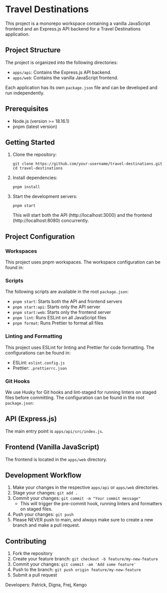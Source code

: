 # Travel Destinations

This project is a monorepo workspace containing a vanilla JavaScript frontend and an Express.js API backend for a Travel Destinations application.

## Project Structure

The project is organized into the following directories:

- `apps/api`: Contains the Express.js API backend.
- `apps/web`: Contains the vanilla JavaScript frontend.

Each application has its own `package.json` file and can be developed and run independently.

## Prerequisites

- Node.js (version >= 18.16.1)
- pnpm (latest version)

## Getting Started

1. Clone the repository:

   ```
   git clone https://github.com/your-username/travel-destinations.git
   cd travel-destinations
   ```

2. Install dependencies:

   ```
   pnpm install
   ```

3. Start the development servers:

   ```
   pnpm start
   ```

   This will start both the API (http://localhost:3000) and the frontend (http://localhost:8080) concurrently.

## Project Configuration

### Workspaces

This project uses pnpm workspaces. The workspace configuration can be found in:

### Scripts

The following scripts are available in the root `package.json`:

- `pnpm start`: Starts both the API and frontend servers
- `pnpm start:api`: Starts only the API server
- `pnpm start:web`: Starts only the frontend server
- `pnpm lint`: Runs ESLint on all JavaScript files
- `pnpm format`: Runs Prettier to format all files

### Linting and Formatting

This project uses ESLint for linting and Prettier for code formatting. The configurations can be found in:

- ESLint: `eslint.config.js`
- Prettier: `.prettierrc.json`

### Git Hooks

We use Husky for Git hooks and lint-staged for running linters on staged files before committing. The configuration can be found in the root `package.json`:

## API (Express.js)

The main entry point is `apps/api/src/index.js`.

## Frontend (Vanilla JavaScript)

The frontend is located in the `apps/web` directory.

## Development Workflow

1. Make your changes in the respective `apps/api` or `apps/web` directories.
2. Stage your changes: `git add .`
3. Commit your changes: `git commit -m "Your commit message"`
   - This will trigger the pre-commit hook, running linters and formatters on staged files.
4. Push your changes: `git push`
5. Please NEVER push to main, and always make sure to create a new branch and make a pull request.

## Contributing

1. Fork the repository
2. Create your feature branch: `git checkout -b feature/my-new-feature`
3. Commit your changes: `git commit -am 'Add some feature'`
4. Push to the branch: `git push origin feature/my-new-feature`
5. Submit a pull request

Developers: Patrick, Digna, Frej, Kengo
